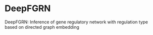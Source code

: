 # DeepFGRN
DeepFGRN: Inference of gene regulatory network with regulation type based on directed graph embedding
